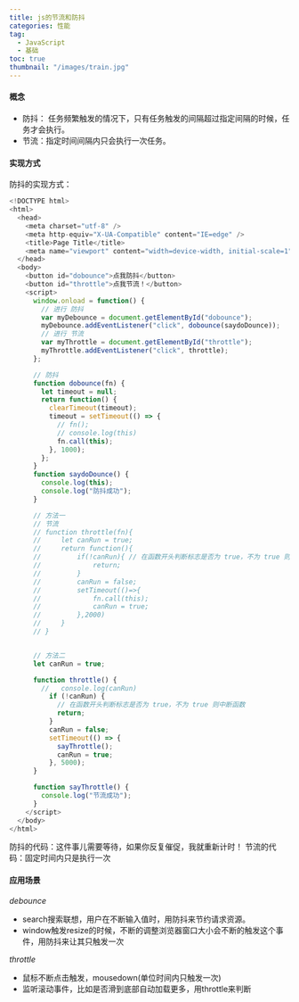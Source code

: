 ```yaml
---
title: js的节流和防抖
categories: 性能
tag:
  - JavaScript
  - 基础
toc: true
thumbnail: "/images/train.jpg"
---
```

#### 概念
- 防抖： 任务频繁触发的情况下，只有任务触发的间隔超过指定间隔的时候，任务才会执行。
- 节流：指定时间间隔内只会执行一次任务。
<!--more-->
#### 实现方式
防抖的实现方式：
```javascript
<!DOCTYPE html>
<html>
  <head>
    <meta charset="utf-8" />
    <meta http-equiv="X-UA-Compatible" content="IE=edge" />
    <title>Page Title</title>
    <meta name="viewport" content="width=device-width, initial-scale=1" />
  </head>
  <body>
    <button id="dobounce">点我防抖</button>
    <button id="throttle">点我节流！</button>
    <script>
      window.onload = function() {
        // 进行 防抖
        var myDebounce = document.getElementById("dobounce");
        myDebounce.addEventListener("click", dobounce(saydoDounce));
        // 进行 节流
        var myThrottle = document.getElementById("throttle");
        myThrottle.addEventListener("click", throttle);
      };

      // 防抖
      function dobounce(fn) {
        let timeout = null;
        return function() {
          clearTimeout(timeout);
          timeout = setTimeout(() => {
            // fn();
            // console.log(this)
            fn.call(this);
          }, 1000);
        };
      }
      function saydoDounce() {
        console.log(this);
        console.log("防抖成功");
      }

      // 方法一
      // 节流
      // function throttle(fn){
      //     let canRun = true;
      //     return function(){
      //         if(!canRun){ // 在函数开头判断标志是否为 true，不为 true 则中断函数
      //             return;
      //         }
      //         canRun = false;
      //         setTimeout(()=>{
      //             fn.call(this);
      //             canRun = true;
      //         },2000)
      //     }
      // }


      // 方法二
      let canRun = true;

      function throttle() {
        //   console.log(canRun)
          if (!canRun) {
            // 在函数开头判断标志是否为 true，不为 true 则中断函数
            return;
          }
          canRun = false;
          setTimeout(() => {
            sayThrottle();
            canRun = true;
          }, 5000);
      }

      function sayThrottle() {
        console.log("节流成功");
      }
    </script>
  </body>
</html>

```
防抖的代码：这件事儿需要等待，如果你反复催促，我就重新计时！
节流的代码：固定时间内只是执行一次

#### 应用场景

*debounce*

- search搜索联想，用户在不断输入值时，用防抖来节约请求资源。
- window触发resize的时候，不断的调整浏览器窗口大小会不断的触发这个事件，用防抖来让其只触发一次


*throttle*

- 鼠标不断点击触发，mousedown(单位时间内只触发一次)
- 监听滚动事件，比如是否滑到底部自动加载更多，用throttle来判断
